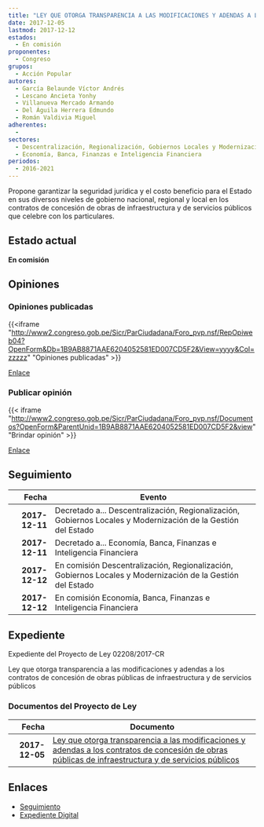 ```yaml
---
title: "LEY QUE OTORGA TRANSPARENCIA A LAS MODIFICACIONES Y ADENDAS A LOS CONTRATOS DE CONCESIÓN DE OBRAS PÚBLICAS DE INFRAESTRUCTURA Y DE SERVICIOS PÚBLICOS"
date: 2017-12-05
lastmod: 2017-12-12
estados: 
  - En comisión
proponentes: 
  - Congreso
grupos: 
  - Acción Popular
autores: 
  - García Belaunde Víctor Andrés
  - Lescano Ancieta Yonhy
  - Villanueva Mercado Armando
  - Del Águila Herrera Edmundo
  - Román Valdivia Miguel
adherentes: 
  - 
sectores: 
  - Descentralización, Regionalización, Gobiernos Locales y Modernización de la Gestión del Estado
  - Economía, Banca, Finanzas e Inteligencia Financiera
periodos: 
  - 2016-2021
---
```


Propone garantizar la seguridad jurídica y el costo beneficio para el Estado en sus diversos niveles de gobierno nacional, regional y local en los contratos de concesión de obras de infraestructura y de servicios públicos que celebre con los particulares.


## Estado actual

**En comisión**

## Opiniones

### Opiniones publicadas

{{<iframe "http://www2.congreso.gob.pe/Sicr/ParCiudadana/Foro_pvp.nsf/RepOpiweb04?OpenForm&Db=1B9AB8871AAE6204052581ED007CD5F2&View=yyyy&Col=zzzzz" "Opiniones publicadas" >}}

[Enlace](http://www2.congreso.gob.pe/Sicr/ParCiudadana/Foro_pvp.nsf/RepOpiweb04?OpenForm&Db=1B9AB8871AAE6204052581ED007CD5F2&View=yyyy&Col=zzzzz)
### Publicar opinión

{{< iframe "http://www2.congreso.gob.pe/Sicr/ParCiudadana/Foro_pvp.nsf/Documentos?OpenForm&ParentUnid=1B9AB8871AAE6204052581ED007CD5F2&view" "Brindar opinión" >}}

[Enlace](http://www2.congreso.gob.pe/Sicr/ParCiudadana/Foro_pvp.nsf/Documentos?OpenForm&ParentUnid=1B9AB8871AAE6204052581ED007CD5F2&view)

## Seguimiento

| Fecha | Evento |
|------:|--------|
| **2017-12-11** | Decretado a... Descentralización, Regionalización, Gobiernos Locales y Modernización de la Gestión del Estado|
| **2017-12-11** | Decretado a... Economía, Banca, Finanzas e Inteligencia Financiera|
| **2017-12-12** | En comisión Descentralización, Regionalización, Gobiernos Locales y Modernización de la Gestión del Estado|
| **2017-12-12** | En comisión Economía, Banca, Finanzas e Inteligencia Financiera|


## Expediente

Expediente del Proyecto de Ley 02208/2017-CR

Ley que otorga transparencia a las modificaciones y adendas a los contratos de concesión de obras públicas de infraestructura y de servicios públicos


### Documentos del Proyecto de Ley

| Fecha | Documento |
|------:|--------|
| **2017-12-05** | [Ley que otorga transparencia a las modificaciones y adendas a los contratos de concesión de obras públicas de infraestructura y de servicios públicos](http://www.leyes.congreso.gob.pe/Documentos/2016_2021/Proyectos_de_Ley_y_de_Resoluciones_Legislativas/PL0220820171205.pdf) |

## Enlaces 

- [Seguimiento](http://www2.congreso.gob.pe/Sicr/TraDocEstProc/CLProLey2016.nsf/f7fff46988ca05b1052578e100829cc7/a95f24b16447df2c052581ed007bf659?OpenDocument)
- [Expediente Digital](http://www2.congreso.gob.pe/Sicr/TraDocEstProc/CLProLey2016.nsf/f7fff46988ca05b1052578e100829cc7/a95f24b16447df2c052581ed007bf659?OpenDocument&Click=05257FB7005EB655.eb71d0cf91d8294e05256cdf006b5706/$Body/0.1C6C)
